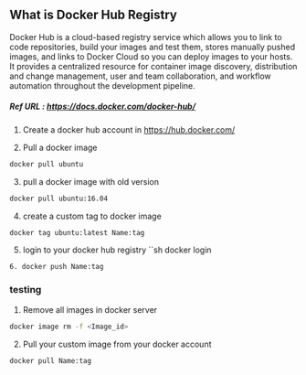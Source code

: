 ## What is Docker Hub Registry

Docker Hub is a cloud-based registry service which allows you to link to code repositories, build your images and test them, stores manually pushed images, and links to Docker Cloud so you can deploy images to your hosts. It provides a centralized resource for container image discovery, distribution and change management, user and team collaboration, and workflow automation throughout the development pipeline.

##### Ref URL : https://docs.docker.com/docker-hub/

1. Create a docker hub account in https://hub.docker.com/

2. Pull a docker image 

```sh 
docker pull ubuntu
```

3. pull a docker image with old version

```sh
docker pull ubuntu:16.04
```

4. create a custom tag to docker image
```sh
docker tag ubuntu:latest Name:tag
```

5. login to your docker hub registry 
``sh
docker login
```
6. docker push Name:tag
```

### testing 

1. Remove all images in docker server 
```sh 
docker image rm -f <Image_id>
```

2. Pull your custom image from your docker account
```sh
docker pull Name:tag
```

